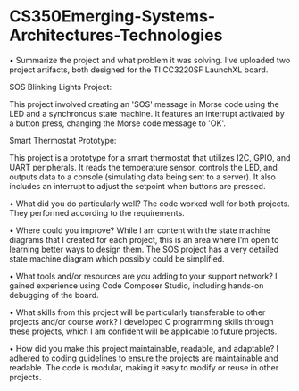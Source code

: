 # CS350Emerging-Systems-Architectures-Technologies

•	Summarize the project and what problem it was solving.
I’ve uploaded two project artifacts, both designed for the TI CC3220SF LaunchXL board.

SOS Blinking Lights Project:

This project involved creating an 'SOS' message in Morse code using the LED and a synchronous state machine. It features an interrupt activated by a button press, changing the Morse code message to 'OK'.

Smart Thermostat Prototype:

This project is a prototype for a smart thermostat that utilizes I2C, GPIO, and UART peripherals. It reads the temperature sensor, controls the LED, and outputs data to a console (simulating data being sent to a server). It also includes an interrupt to adjust the setpoint when buttons are pressed.

•	What did you do particularly well?
The code worked well for both projects.  They performed according to the requirements.

•	Where could you improve?
While I am content with the state machine diagrams that I created for each project, this is an area where I’m open to learning better ways to design them.  The SOS project has a very detailed state machine diagram which possibly could be simplified.

•	What tools and/or resources are you adding to your support network?
I gained experience using Code Composer Studio, including hands-on debugging of the board.

•	What skills from this project will be particularly transferable to other projects and/or course work?
I developed C programming skills through these projects, which I am confident will be applicable to future projects.

•	How did you make this project maintainable, readable, and adaptable?
I adhered to coding guidelines to ensure the projects are maintainable and readable. The code is modular, making it easy to modify or reuse in other projects.
